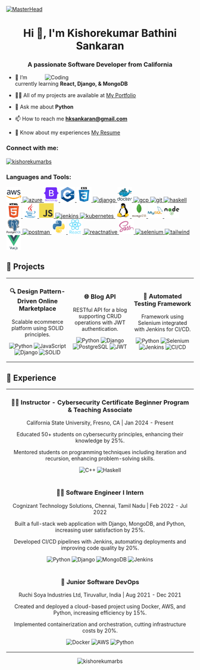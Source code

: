 [![MasterHead](https://cubettech.com/wp-content/uploads/2021/05/WEB-Full-Stack-Developer.jpg)](https://kishoreportfolio.vercel.app/)

<h1 align="center">Hi 👋, I'm Kishorekumar Bathini Sankaran</h1>
<h3 align="center">A passionate Software Developer from California</h3>
<img align="right" alt="Coding" width="400" src="https://camo.githubusercontent.com/10b2d4e80487e1d9cd086ce8619e15740a1bd22c6462f6be13df93ee684deb7b/68747470733a2f2f616e616c7974696373696e6469616d61672e636f6d2f77702d636f6e74656e742f75706c6f6164732f323031382f31322f646576656c6f7065722d6472696262626c652e676966">

- 🌱 I’m currently learning **React, Django, & MongoDB**

- 👨‍💻 All of my projects are available at [My Portfolio](https://kishoreportfolio.vercel.app/)

- 💬 Ask me about **Python**

- 📫 How to reach me **hksankaran@gmail.com**

- 📄 Know about my experiences [My Resume](https://drive.google.com/file/d/14m7aDHDuJ6kCm0zLPkPSpoPNRSZQZeaQ/view)

<h3 align="left">Connect with me:</h3>
<p align="left">
<a href="https://linkedin.com/in/kishorekumarbs" target="blank"><img align="center" src="https://raw.githubusercontent.com/rahuldkjain/github-profile-readme-generator/master/src/images/icons/Social/linked-in-alt.svg" alt="kishorekumarbs" height="30" width="40" /></a>
</p>

<h3 align="left">Languages and Tools:</h3>
<p align="left"> <a href="https://aws.amazon.com" target="_blank" rel="noreferrer"> <img src="https://raw.githubusercontent.com/devicons/devicon/master/icons/amazonwebservices/amazonwebservices-original-wordmark.svg" alt="aws" width="40" height="40"/> </a> <a href="https://azure.microsoft.com/en-in/" target="_blank" rel="noreferrer"> <img src="https://www.vectorlogo.zone/logos/microsoft_azure/microsoft_azure-icon.svg" alt="azure" width="40" height="40"/> </a> <a href="https://getbootstrap.com" target="_blank" rel="noreferrer"> <img src="https://raw.githubusercontent.com/devicons/devicon/master/icons/bootstrap/bootstrap-plain-wordmark.svg" alt="bootstrap" width="40" height="40"/> </a> <a href="https://www.w3schools.com/cpp/" target="_blank" rel="noreferrer"> <img src="https://raw.githubusercontent.com/devicons/devicon/master/icons/cplusplus/cplusplus-original.svg" alt="cplusplus" width="40" height="40"/> </a> <a href="https://www.w3schools.com/css/" target="_blank" rel="noreferrer"> <img src="https://raw.githubusercontent.com/devicons/devicon/master/icons/css3/css3-original-wordmark.svg" alt="css3" width="40" height="40"/> </a> <a href="https://www.djangoproject.com/" target="_blank" rel="noreferrer"> <img src="https://cdn.worldvectorlogo.com/logos/django.svg" alt="django" width="40" height="40"/> </a> <a href="https://www.docker.com/" target="_blank" rel="noreferrer"> <img src="https://raw.githubusercontent.com/devicons/devicon/master/icons/docker/docker-original-wordmark.svg" alt="docker" width="40" height="40"/> </a> <a href="https://cloud.google.com" target="_blank" rel="noreferrer"> <img src="https://www.vectorlogo.zone/logos/google_cloud/google_cloud-icon.svg" alt="gcp" width="40" height="40"/> </a> <a href="https://git-scm.com/" target="_blank" rel="noreferrer"> <img src="https://www.vectorlogo.zone/logos/git-scm/git-scm-icon.svg" alt="git" width="40" height="40"/> </a> <a href="https://www.haskell.org/" target="_blank" rel="noreferrer"> <img src="https://upload.wikimedia.org/wikipedia/commons/1/1c/Haskell-Logo.svg" alt="haskell" width="40" height="40"/> </a> <a href="https://www.w3.org/html/" target="_blank" rel="noreferrer"> <img src="https://raw.githubusercontent.com/devicons/devicon/master/icons/html5/html5-original-wordmark.svg" alt="html5" width="40" height="40"/> </a> <a href="https://www.java.com" target="_blank" rel="noreferrer"> <img src="https://raw.githubusercontent.com/devicons/devicon/master/icons/java/java-original.svg" alt="java" width="40" height="40"/> </a> <a href="https://developer.mozilla.org/en-US/docs/Web/JavaScript" target="_blank" rel="noreferrer"> <img src="https://raw.githubusercontent.com/devicons/devicon/master/icons/javascript/javascript-original.svg" alt="javascript" width="40" height="40"/> </a> <a href="https://www.jenkins.io" target="_blank" rel="noreferrer"> <img src="https://www.vectorlogo.zone/logos/jenkins/jenkins-icon.svg" alt="jenkins" width="40" height="40"/> </a> <a href="https://kubernetes.io" target="_blank" rel="noreferrer"> <img src="https://www.vectorlogo.zone/logos/kubernetes/kubernetes-icon.svg" alt="kubernetes" width="40" height="40"/> </a> <a href="https://www.linux.org/" target="_blank" rel="noreferrer"> <img src="https://raw.githubusercontent.com/devicons/devicon/master/icons/linux/linux-original.svg" alt="linux" width="40" height="40"/> </a> <a href="https://www.mongodb.com/" target="_blank" rel="noreferrer"> <img src="https://raw.githubusercontent.com/devicons/devicon/master/icons/mongodb/mongodb-original-wordmark.svg" alt="mongodb" width="40" height="40"/> </a> <a href="https://www.mysql.com/" target="_blank" rel="noreferrer"> <img src="https://raw.githubusercontent.com/devicons/devicon/master/icons/mysql/mysql-original-wordmark.svg" alt="mysql" width="40" height="40"/> </a> <a href="https://nodejs.org" target="_blank" rel="noreferrer"> <img src="https://raw.githubusercontent.com/devicons/devicon/master/icons/nodejs/nodejs-original-wordmark.svg" alt="nodejs" width="40" height="40"/> </a> <a href="https://www.postgresql.org" target="_blank" rel="noreferrer"> <img src="https://raw.githubusercontent.com/devicons/devicon/master/icons/postgresql/postgresql-original-wordmark.svg" alt="postgresql" width="40" height="40"/> </a> <a href="https://postman.com" target="_blank" rel="noreferrer"> <img src="https://www.vectorlogo.zone/logos/getpostman/getpostman-icon.svg" alt="postman" width="40" height="40"/> </a> <a href="https://www.python.org" target="_blank" rel="noreferrer"> <img src="https://raw.githubusercontent.com/devicons/devicon/master/icons/python/python-original.svg" alt="python" width="40" height="40"/> </a> <a href="https://reactjs.org/" target="_blank" rel="noreferrer"> <img src="https://raw.githubusercontent.com/devicons/devicon/master/icons/react/react-original-wordmark.svg" alt="react" width="40" height="40"/> </a> <a href="https://reactnative.dev/" target="_blank" rel="noreferrer"> <img src="https://reactnative.dev/img/header_logo.svg" alt="reactnative" width="40" height="40"/> </a> <a href="https://sass-lang.com" target="_blank" rel="noreferrer"> <img src="https://raw.githubusercontent.com/devicons/devicon/master/icons/sass/sass-original.svg" alt="sass" width="40" height="40"/> </a> <a href="https://www.selenium.dev" target="_blank" rel="noreferrer"> <img src="https://raw.githubusercontent.com/detain/svg-logos/780f25886640cef088af994181646db2f6b1a3f8/svg/selenium-logo.svg" alt="selenium" width="40" height="40"/> </a> <a href="https://tailwindcss.com/" target="_blank" rel="noreferrer"> <img src="https://www.vectorlogo.zone/logos/tailwindcss/tailwindcss-icon.svg" alt="tailwind" width="40" height="40"/> </a> <a href="https://vuejs.org/" target="_blank" rel="noreferrer"> <img src="https://raw.githubusercontent.com/devicons/devicon/master/icons/vuejs/vuejs-original-wordmark.svg" alt="vuejs" width="40" height="40"/> </a> </p>

## 🚀 Projects
<div align="center">
  <table>
    <tr>
      <td align="center" width="33%">
        <h3>🔍 Design Pattern-Driven Online Marketplace</h3>
        <p>Scalable ecommerce platform using SOLID principles.</p>
        <p>
          <img src="https://img.shields.io/badge/Code-Python-blue?style=for-the-badge&logo=python" alt="Python">
          <img src="https://img.shields.io/badge/Code-JavaScript-yellow?style=for-the-badge&logo=javascript" alt="JavaScript">
          <img src="https://img.shields.io/badge/Framework-Django-green?style=for-the-badge&logo=django" alt="Django">
          <img src="https://img.shields.io/badge/Principles-SOLID-blue?style=for-the-badge&logo=solid" alt="SOLID">
        </p>
      </td>
      <td align="center" width="33%">
        <h3>🌐 Blog API</h3>
        <p>RESTful API for a blog supporting CRUD operations with JWT authentication.</p>
        <p>
          <img src="https://img.shields.io/badge/Code-Python-blue?style=for-the-badge&logo=python" alt="Python">
          <img src="https://img.shields.io/badge/Framework-Django-green?style=for-the-badge&logo=django" alt="Django">
          <img src="https://img.shields.io/badge/Database-PostgreSQL-blue?style=for-the-badge&logo=postgresql" alt="PostgreSQL">
          <img src="https://img.shields.io/badge/Auth-JWT-orange?style=for-the-badge&logo=jsonwebtokens" alt="JWT">
        </p>
      </td>
      <td align="center" width="33%">
        <h3>🔧 Automated Testing Framework</h3>
        <p>Framework using Selenium integrated with Jenkins for CI/CD.</p>
        <p>
          <img src="https://img.shields.io/badge/Code-Python-blue?style=for-the-badge&logo=python" alt="Python">
          <img src="https://img.shields.io/badge/Testing-Selenium-green?style=for-the-badge&logo=selenium" alt="Selenium">
          <img src="https://img.shields.io/badge/CI%2FCD-Jenkins-red?style=for-the-badge&logo=jenkins" alt="Jenkins">
          <img src="https://img.shields.io/badge/Process-CI%2FCD-brightgreen?style=for-the-badge" alt="CI/CD">
        </p>
      </td>
    </tr>
  </table>
</div>


## 💼 Experience
<div align="center">
  <table>
    <tr>
      <td align="center" width="33%">
        <h3>👨‍🏫 Instructor - Cybersecurity Certificate Beginner Program & Teaching Associate</h3>
        <p>California State University, Fresno, CA | Jan 2024 - Present</p>
        <p>Educated 50+ students on cybersecurity principles, enhancing their knowledge by 25%.</p>
        <p>Mentored students on programming techniques including iteration and recursion, enhancing problem-solving skills.</p>
        <p>
          <img src="https://img.shields.io/badge/Language-C++-00599C?style=for-the-badge&logo=cplusplus" alt="C++">
          <img src="https://img.shields.io/badge/Language-Haskell-5D4F85?style=for-the-badge&logo=haskell" alt="Haskell">
        </p>
      </td>
    </tr>
    <tr>
      <td align="center" width="33%">
        <h3>👨‍💻 Software Engineer I Intern</h3>
        <p>Cognizant Technology Solutions, Chennai, Tamil Nadu | Feb 2022 - Jul 2022</p>
        <p>Built a full-stack web application with Django, MongoDB, and Python, increasing user satisfaction by 25%.</p>
        <p>Developed CI/CD pipelines with Jenkins, automating deployments and improving code quality by 20%.</p>
        <p>
          <img src="https://img.shields.io/badge/Language-Python-blue?style=for-the-badge&logo=python" alt="Python">
          <img src="https://img.shields.io/badge/Framework-Django-green?style=for-the-badge&logo=django" alt="Django">
          <img src="https://img.shields.io/badge/Database-MongoDB-green?style=for-the-badge&logo=mongodb" alt="MongoDB">
          <img src="https://img.shields.io/badge/CI%2FCD-Jenkins-red?style=for-the-badge&logo=jenkins" alt="Jenkins">
        </p>
      </td>
    </tr>
    <tr>
      <td align="center" width="33%">
        <h3>🔧 Junior Software DevOps</h3>
        <p>Ruchi Soya Industries Ltd, Tiruvallur, India | Aug 2021 - Dec 2021</p>
        <p>Created and deployed a cloud-based project using Docker, AWS, and Python, increasing efficiency by 15%.</p>
        <p>Implemented containerization and orchestration, cutting infrastructure costs by 20%.</p>
        <p>
          <img src="https://img.shields.io/badge/Container-Docker-2496ED?style=for-the-badge&logo=docker" alt="Docker">
          <img src="https://img.shields.io/badge/Cloud-AWS-232F3E?style=for-the-badge&logo=amazonaws" alt="AWS">
          <img src="https://img.shields.io/badge/Language-Python-blue?style=for-the-badge&logo=python" alt="Python">
        </p>
      </td>
    </tr>
  </table>
</div>


<p align="center">
  <img align="center" src="https://github-readme-streak-stats.herokuapp.com/?user=kishorekumarbs&" alt="kishorekumarbs" />
</p>
